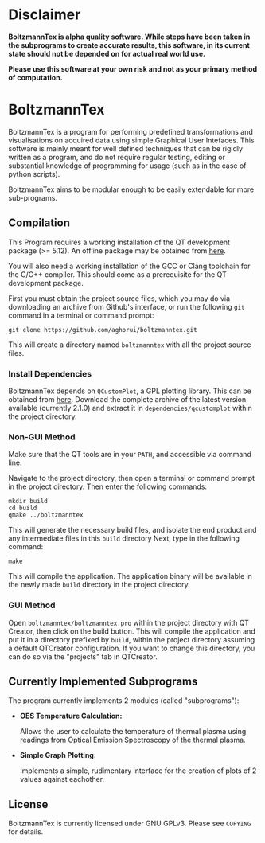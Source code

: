 Disclaimer
==========

**BoltzmannTex is alpha quality software. While steps have been taken in the
subprograms to create accurate results, this software, in its current state
should not be depended on for actual real world use.**

**Please use this software at your own risk and not as your primary method of
computation.**

BoltzmannTex
============

BoltzmannTex is a program for performing predefined transformations and
visualisations on acquired data using simple Graphical User Intefaces. This
software is mainly meant for well defined techniques that can be rigidly written
as a program, and do not require regular testing, editing or substantial
knowledge of programming for usage (such as in the case of python scripts).

BoltzmannTex aims to be modular enough to be easily extendable for more
sub-programs.

## Compilation

This Program requires a working installation of the QT development package
(>= 5.12). An offline package may be obtained from [here][qt-offline].

You will also need a working installation of the GCC or Clang toolchain for the
C/C++ compiler. This should come as a prerequisite for the QT development
package.

First you must obtain the project source files, which you may do via downloading
an archive from Github's interface, or run the following `git` command in a
terminal or command prompt:

```
git clone https://github.com/aghorui/boltzmanntex.git
```

This will create a directory named `boltzmanntex` with all the project source
files.


### Install Dependencies

BoltzmannTex depends on `QCustomPlot`, a GPL plotting library. This can be
obtained from [here][qcustomplot]. Download the complete archive of the latest
version available (currently 2.1.0) and extract it in `dependencies/qcustomplot`
within the project directory.

### Non-GUI Method

Make sure that the QT tools are in your `PATH`, and accessible via command line.

Navigate to the project directory, then open a terminal or command prompt in the
project directory. Then enter the following commands:

```
mkdir build
cd build
qmake ../boltzmanntex
```

This will generate the necessary build files, and isolate the end product and
any intermediate files in this `build` directory  Next, type in the following
command:

```
make
```

This will compile the application. The application binary will be available in
the newly made `build` directory in the project directory.

### GUI Method

Open `boltzmanntex/boltzmanntex.pro` within the project directory with QT Creator,
then click on the build button. This will compile the application and put it in
a directory prefixed by `build`, within the project directory assuming a default
QTCreator configuration. If you want to change this directory, you can do so
via the "projects" tab in QTCreator.

## Currently Implemented Subprograms

The program currently implements 2 modules (called "subprograms"):

*   **OES Temperature Calculation:**
    
    Allows the user to calculate the temperature of thermal plasma using readings
    from Optical Emission Spectroscopy of the thermal plasma.

*   **Simple Graph Plotting:**

    Implements a simple, rudimentary interface for the creation of plots of 2
    values against eachother.

## License

BoltzmannTex is currently licensed under GNU GPLv3. Please see `COPYING` for
details.

[qt-offline]: https://www.qt.io/offline-installers
[qcustomplot]: https://www.qcustomplot.com/index.php/download

